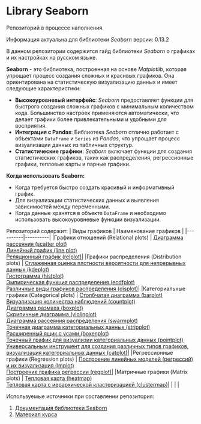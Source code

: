 # Library Seaborn
Репозиторий в процессе наполнения.

Информация актуальна для библиотеки *Seaborn* версии: 0.13.2

В данном репозитории содержится гайд библиотеки *Seaborn* о графиках и их настройках на русском языке.

**Seaborn** - это библиотека, построенная на основе *Matplotlib*, которая упрощает процесс создания сложных и красивых графиков. Она ориентирована на статистическую визуализацию данных и имеет следующие характеристики:
- **Высокоуровневый интерфейс**: *Seaborn* предоставляет функции для быстрого создания сложных графиков с минимальным количеством кода. Большинство настроек применяются автоматически, что делает графики более привлекательными и удобными для восприятия.
- **Интеграция с Pandas**: Библиотека *Seaborn* отлично работает с объектами `DataFrame` и `Series` из *Pandas*, что упрощает процесс визуализации данных из табличных структур.
- **Статистические графики**: *Seaborn* включает функции для создания статистических графиков, таких как распределения, регрессионные графики, тепловые карты и парные графики.

**Когда использовать Seaborn:**
- Когда требуется быстро создать красивый и информативный график.
- Для визуализации статистических данных и выявления зависимостей между переменными.
- Когда данные хранятся в объекте `DataFrame` и необходимо использовать высокоуровневые функции визуализации.

Репозиторий содержит:
| Виды графиков | Наименование графиков |
|----------|----------|
|Графики отношений (Relational plots)  | [Диаграмма рассеяния (scatter plot)](https://github.com/m-ardat/Library_Seaborn/blob/main/scatter%20plot.ipynb) <br> [Линейный график (line plot)](https://github.com/m-ardat/Library_Seaborn/blob/main/line%20plot.ipynb) <br> [Реляционный график (relplot)](https://github.com/m-ardat/Library_Seaborn/blob/main/relplot.ipynb)|
|Графики распределения (Distribution plots) | [Сглаженная оценка плотности вероятности для непрерывных данных (kdeplot)](https://github.com/m-ardat/Library_Seaborn/blob/main/kdeplot.ipynb) <br> [Гистограмма (histplot)](https://github.com/m-ardat/Library_Seaborn/blob/main/histplot.ipynb) <br> [Эмпирическая функция распределения (ecdfplot)](https://github.com/m-ardat/Library_Seaborn/blob/main/ecdfplot.ipynb) <br> [Различные виды графиков распределения (displot)](https://github.com/m-ardat/Library_Seaborn/blob/main/displot.ipynb)|
|Категориальные графики (Categorical plots) | [Столбчатая диаграмма (barplot)](https://github.com/m-ardat/Library_Seaborn/blob/main/barplot.ipynb) <br> [Визуализация количества наблюдений (countplot)](https://github.com/m-ardat/Library_Seaborn/blob/main/countplot.ipynb) <br> [Диаграмма размаха (boxplot)](https://github.com/m-ardat/Library_Seaborn/blob/main/boxplot.ipynb) <br> [Скрипичные диаграмма (violinplot)](https://github.com/m-ardat/Library_Seaborn/blob/main/violinplot.ipynb) <br> [Диаграмма рассеяния распределения (swarmplot)](https://github.com/m-ardat/Library_Seaborn/blob/main/swarmplot.ipynb) <br> [Точечная диаграмма категориальных данных (stripplot)](https://github.com/m-ardat/Library_Seaborn/blob/main/stripplot.ipynb) <br> [Расширенный ящик с усами (boxenplot)](https://github.com/m-ardat/Library_Seaborn/blob/main/boxenplot.ipynb) <br> [Точечный график для визуализии категориальных данных (pointplot)](https://github.com/m-ardat/Library_Seaborn/blob/main/pointplot.ipynb) <br> [Универсальным инструмент для создания различных типов графиков, визуализация категориальных данных (catplot)](https://github.com/m-ardat/Library_Seaborn/blob/main/catplot.ipynb)|
|Регрессионные графики (Regression plots) | [Построение линейных моделей (регрессий) и их визуализация (lmplot)](https://github.com/m-ardat/Library_Seaborn/blob/main/lmplot.ipynb) <br> [Построение графика регрессии (regplot)](https://github.com/m-ardat/Library_Seaborn/blob/main/regplot.ipynb)|
|Матричные графики (Matrix plots) | [Тепловая карта (heatmap)](https://github.com/m-ardat/Library_Seaborn/blob/main/heatmap.ipynb) <br> [Тепловая карта с иерархической кластеризацией (clustermap)](https://github.com/m-ardat/Library_Seaborn/blob/main/clustermap.ipynb)|
| | |



Используемые источники при составлении репозитория:
1. [Документация библиотеки Seaborn](https://seaborn.pydata.org/)
2. [Материал курса](https://stepik.org/course/204124/info)
